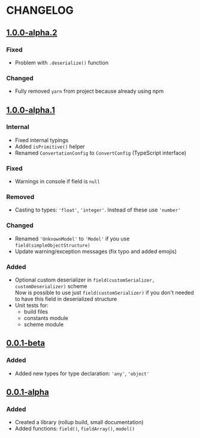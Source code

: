# CHANGELOG

<!-- TEMPLATE OF NEW VERSION -->

<!-- 
## [VERSION](https://github.com/acacode/serializy/releases/tag/VERSION)

### Changed
### Fixed
### Added
### Removed
 -->

## [1.0.0-alpha.2](https://github.com/acacode/serializy/releases/tag/1.0.0-alpha.2)

### Fixed
- Problem with `.deserialize()` function

### Changed  
- Fully removed `yarn` from project because already using npm

## [1.0.0-alpha.1](https://github.com/acacode/serializy/releases/tag/1.0.0-alpha.1)


### Internal
- Fixed internal typings  
- Added `isPrimitive()` helper  
- Renamed `ConvertationConfig` to `ConvertConfig` (TypeScript interface)

### Fixed  
- Warnings in console if field is `null`

### Removed  
- Casting to types: `'float'`, `'integer'`. Instead of these use `'number'`  

### Changed  
- Renamed `'UnknownModel'` to `'Model'` if you use `field(simpleObjectStructure)`
- Update warning/exception messages (fix typo and added emojis)

### Added  
- Optional custom deserializer in `field(customSerializer, customDeserializer)` scheme  
    Now is possible to use just `field(customSerializer)` if you don't needed to have this field in deserialized structure  
- Unit tests for:  
    - build files  
    - constants module  
    - scheme module  



## [0.0.1-beta](https://github.com/acacode/serializy/releases/tag/0.0.1-beta)

### Added
- Added new types for type declaration: `'any'`, `'object'`


## [0.0.1-alpha](https://github.com/acacode/serializy/releases/tag/0.0.1-alpha)

### Added
- Created a library (rollup build, small documentation)  
- Added functions: `field()`, `fieldArray()`, `model()`  